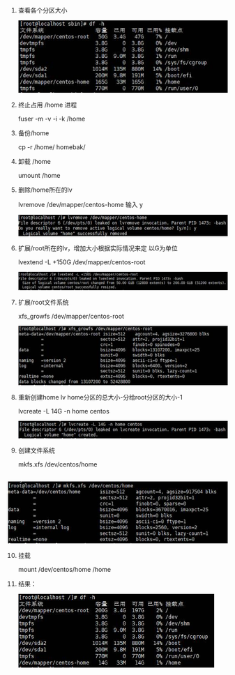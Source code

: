 1. 查看各个分区大小

    ![clip_image002](../../图片/调整挂载分区/clip_image002.jpg)



2. 终止占用 /home 进程

    fuser -m -v -i -k /home

3. 备份/home

    cp -r  /home/  homebak/ 

4. 卸载 /home

    umount /home

5. 删除/home所在的lv

    lvremove /dev/mapper/centos-home    输入  y

    ![clip_image010](../../图片/调整挂载分区/clip_image010.jpg)

6. 扩展/root所在的lv，增加大小根据实际情况来定 以G为单位 

    lvextend -L +150G /dev/mapper/centos-root

    ![clip_image012](../../图片/调整挂载分区/clip_image012.jpg)

7. 扩展/root文件系统

    xfs_growfs /dev/mapper/centos-root

    ![clip_image014](../../图片/调整挂载分区/clip_image014.jpg)

8. 重新创建home lv home分区的总大小-分给root分区的大小-1

    lvcreate -L 14G -n home centos 

    ![clip_image016](../../图片/调整挂载分区/clip_image016.jpg)

9. 创建文件系统

    mkfs.xfs /dev/centos/home 

​    ![clip_image018](../../图片/调整挂载分区/clip_image018.jpg)

10. 挂载

    mount /dev/centos/home /home

11. 结果：

    ![clip_image022](../../图片/调整挂载分区/clip_image022.jpg)